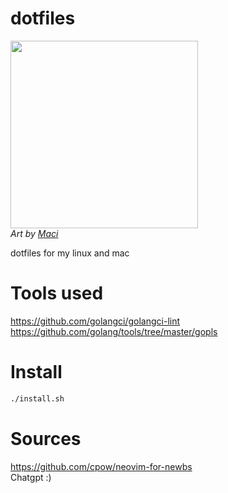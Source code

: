 # dotfiles
<p>
<img src="https://github.com/user-attachments/assets/16f83416-b24a-4a3d-863e-2bee052133d7" width=300 alt/> <br/>
<em>Art by <a href="https://www.fiverr.com/macistudio">Maci</a></em><br/>
</p>

dotfiles for my linux and mac

# Tools used

https://github.com/golangci/golangci-lint <br/>
https://github.com/golang/tools/tree/master/gopls <br/>

# Install

```sh
./install.sh
```

# Sources

https://github.com/cpow/neovim-for-newbs <br/>
Chatgpt :)

